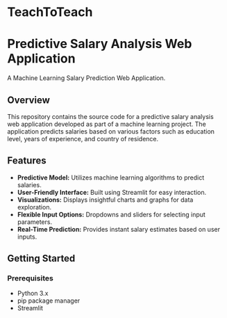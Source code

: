# TeachToTeach
# Predictive Salary Analysis Web Application 
A Machine Learning Salary Prediction Web Application.



## Overview
This repository contains the source code for a predictive salary analysis web application developed as part of a machine learning project. The application predicts salaries based on various factors such as education level, years of experience, and country of residence.

## Features
- **Predictive Model:** Utilizes machine learning algorithms to predict salaries.
- **User-Friendly Interface:** Built using Streamlit for easy interaction.
- **Visualizations:** Displays insightful charts and graphs for data exploration.
- **Flexible Input Options:** Dropdowns and sliders for selecting input parameters.
- **Real-Time Prediction:** Provides instant salary estimates based on user inputs.

## Getting Started
### Prerequisites
- Python 3.x
- pip package manager
- Streamlit
  




